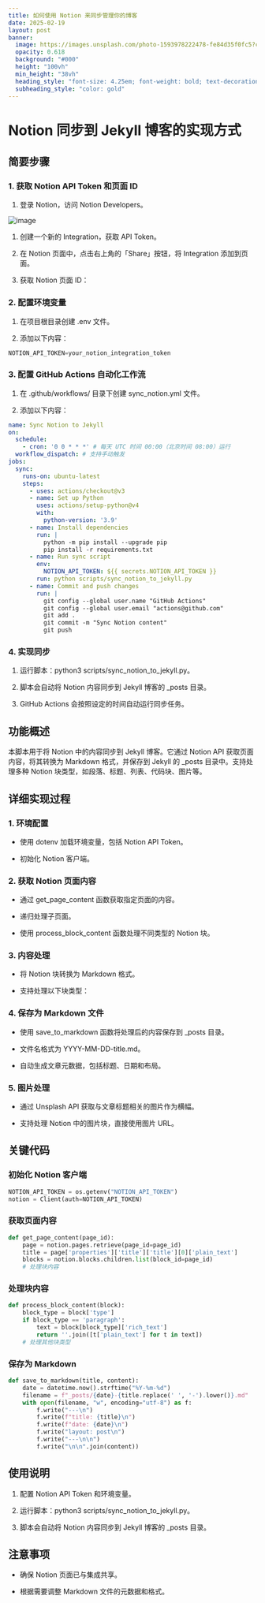 ```yaml
---
title: 如何使用 Notion 来同步管理你的博客
date: 2025-02-19
layout: post
banner:
  image: https://images.unsplash.com/photo-1593978222478-fe84d35f0fc5?crop=entropy&cs=tinysrgb&fit=max&fm=jpg&ixid=M3w2OTIwMzJ8MHwxfHJhbmRvbXx8fHx8fHx8fDE3Mzk5ODk1Mjd8&ixlib=rb-4.0.3&q=80&w=1080
  opacity: 0.618
  background: "#000"
  height: "100vh"
  min_height: "38vh"
  heading_style: "font-size: 4.25em; font-weight: bold; text-decoration: underline"
  subheading_style: "color: gold"
---
```


# Notion 同步到 Jekyll 博客的实现方式

## 简要步骤

### 1. 获取 Notion API Token 和页面 ID

1. 登录 Notion，访问 Notion Developers。

![image](https://prod-files-secure.s3.us-west-2.amazonaws.com/a7a0cc5a-89b9-4cda-8686-1fba0ca52f40/d19c1afe-dea5-4312-9333-786b0ba83054/image.png?X-Amz-Algorithm=AWS4-HMAC-SHA256&X-Amz-Content-Sha256=UNSIGNED-PAYLOAD&X-Amz-Credential=ASIAZI2LB4667OWMWVZP%2F20250219%2Fus-west-2%2Fs3%2Faws4_request&X-Amz-Date=20250219T182527Z&X-Amz-Expires=3600&X-Amz-Security-Token=IQoJb3JpZ2luX2VjEIL%2F%2F%2F%2F%2F%2F%2F%2F%2F%2FwEaCXVzLXdlc3QtMiJGMEQCIGJRc4teKKccVRPpS5J69pVnCNNy%2FPfSyR4s%2Bawj8B0zAiA0ORU3t6DykKifv%2BnC8Pb8K6Tcl8Tjwe%2F7%2BfI9Qg2TfSqIBAir%2F%2F%2F%2F%2F%2F%2F%2F%2F%2F8BEAAaDDYzNzQyMzE4MzgwNSIM4XMkz5TA7XEKH0P3KtwDYw7rOP39hy9ryrxFweXAf4AAiLIa%2FWTWh9CYWevXDwC1Uvk0T1%2BUADTYj5iPx7AegGJLJhgZO8bFJ58ofv%2FWFWX7eq3pMOlzBLB6k%2BLelvCBqqqr5fUZFRaklGYiFzTNQDVnWISjOTl0lQzt90kkHdFahiC5Ccyxhx3pDrfdj0A4WUHGykYj3XnPfOWnuYCXFnsskjLn8a%2Fq%2Brmd4harf7pIS%2B15pP5udFn16DE2B6fdXdouMvBVqHSxrsiFnbuyMMvifqJHKTpUbOotaIsx2i4rd92YvWdQIcv5GqvlV2MphLOJvVulZly6vTP1jBWMWspLTABlQVru0%2Bshl1zlhFJrwdqL8O%2B4NrwKz6j7c7WRfyILG2yhk%2FfpK2Cetin3pgD2KIhVlbPFBHkudLlPP%2BTCeah9Zg5RKJaNiJMhwpUZCuZLLwdsnQoCnyxzp%2Fu0HUlV%2B7IPw3vBPvIvsZNw3bEhGS3bzf6cWztaxyNu2qousArvgaoMdURDkpYTFiH0oz2tOD4FNBHDFe5EwDnQD034K3NkVWLxXYR2LJuL7VhyBkEuccQr9wyn8jyJBKPv3a1DUOLIrkSwiU%2Bjxu%2FlHNlRtN4XIN7HvDpOZP0o3IMXSXHhGNFuUrTf8IAwp7XYvQY6pgFLyh8xsM1A5nXHc9w4asixL9cR9Ki8AX7FG1BPgDiQG%2BOUcDXvLXVFiy71AThwAed0Al%2Fl1xC9aeA70ZQZrssPKNGdioSPn9eDtnYcO5zDj7qgckWTp8LBxY02fqMiO7jcPjC4pU19IUpB68JAQr74AjJxdzbDUMY4h85kzfcf%2BDyCzUKAC5GpkePKkYWGpMfx6AIeWiIFwOcYA3DoFBuAc9XnixBj&X-Amz-Signature=4e88f522f530395328acf09899eaed2a4bd0e86ed2a81eaf34024ff41132d22d&X-Amz-SignedHeaders=host&x-id=GetObject)

1. 创建一个新的 Integration，获取 API Token。

1. 在 Notion 页面中，点击右上角的「Share」按钮，将 Integration 添加到页面。

1. 获取 Notion 页面 ID：


### 2. 配置环境变量

1. 在项目根目录创建 .env 文件。

1. 添加以下内容：

```javascript
NOTION_API_TOKEN=your_notion_integration_token
```

### 3. 配置 GitHub Actions 自动化工作流

1. 在 .github/workflows/ 目录下创建 sync_notion.yml 文件。

1. 添加以下内容：

```yaml
name: Sync Notion to Jekyll
on:
  schedule:
    - cron: '0 0 * * *' # 每天 UTC 时间 00:00（北京时间 08:00）运行
  workflow_dispatch: # 支持手动触发
jobs:
  sync:
    runs-on: ubuntu-latest
    steps:
      - uses: actions/checkout@v3
      - name: Set up Python
        uses: actions/setup-python@v4
        with:
          python-version: '3.9'
      - name: Install dependencies
        run: |
          python -m pip install --upgrade pip
          pip install -r requirements.txt
      - name: Run sync script
        env:
          NOTION_API_TOKEN: ${{ secrets.NOTION_API_TOKEN }}
        run: python scripts/sync_notion_to_jekyll.py
      - name: Commit and push changes
        run: |
          git config --global user.name "GitHub Actions"
          git config --global user.email "actions@github.com"
          git add .
          git commit -m "Sync Notion content"
          git push
```

### 4. 实现同步

1. 运行脚本：python3 scripts/sync_notion_to_jekyll.py。

1. 脚本会自动将 Notion 内容同步到 Jekyll 博客的 _posts 目录。

1. GitHub Actions 会按照设定的时间自动运行同步任务。

## 功能概述

本脚本用于将 Notion 中的内容同步到 Jekyll 博客。它通过 Notion API 获取页面内容，将其转换为 Markdown 格式，并保存到 Jekyll 的 _posts 目录中。支持处理多种 Notion 块类型，如段落、标题、列表、代码块、图片等。

## 详细实现过程

### 1. 环境配置

- 使用 dotenv 加载环境变量，包括 Notion API Token。

- 初始化 Notion 客户端。

### 2. 获取 Notion 页面内容

- 通过 get_page_content 函数获取指定页面的内容。

- 递归处理子页面。

- 使用 process_block_content 函数处理不同类型的 Notion 块。

### 3. 内容处理

- 将 Notion 块转换为 Markdown 格式。

- 支持处理以下块类型：


### 4. 保存为 Markdown 文件

- 使用 save_to_markdown 函数将处理后的内容保存到 _posts 目录。

- 文件名格式为 YYYY-MM-DD-title.md。

- 自动生成文章元数据，包括标题、日期和布局。

### 5. 图片处理

- 通过 Unsplash API 获取与文章标题相关的图片作为横幅。

- 支持处理 Notion 中的图片块，直接使用图片 URL。

## 关键代码

### 初始化 Notion 客户端

```python
NOTION_API_TOKEN = os.getenv("NOTION_API_TOKEN")
notion = Client(auth=NOTION_API_TOKEN)
```

### 获取页面内容

```python
def get_page_content(page_id):
    page = notion.pages.retrieve(page_id=page_id)
    title = page['properties']['title']['title'][0]['plain_text']
    blocks = notion.blocks.children.list(block_id=page_id)
    # 处理块内容
```

### 处理块内容

```python
def process_block_content(block):
    block_type = block['type']
    if block_type == 'paragraph':
        text = block[block_type]['rich_text']
        return ''.join([t['plain_text'] for t in text])
    # 处理其他块类型
```

### 保存为 Markdown

```python
def save_to_markdown(title, content):
    date = datetime.now().strftime("%Y-%m-%d")
    filename = f"_posts/{date}-{title.replace(' ', '-').lower()}.md"
    with open(filename, "w", encoding="utf-8") as f:
        f.write("---\n")
        f.write(f"title: {title}\n")
        f.write(f"date: {date}\n")
        f.write("layout: post\n")
        f.write("---\n\n")
        f.write("\n\n".join(content))
```

## 使用说明

1. 配置 Notion API Token 和环境变量。

1. 运行脚本：python3 scripts/sync_notion_to_jekyll.py。

1. 脚本会自动将 Notion 内容同步到 Jekyll 博客的 _posts 目录。

## 注意事项

- 确保 Notion 页面已与集成共享。

- 根据需要调整 Markdown 文件的元数据和格式。